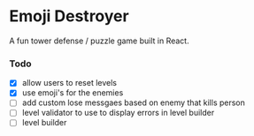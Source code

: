 # Emoji Destroyer

A fun tower defense / puzzle game built in React.


### Todo

- [x] allow users to reset levels
- [x] use emoji's for the enemies
- [ ] add custom lose messgaes based on enemy that kills person
- [ ] level validator to use to display errors in level builder
- [ ] level builder
